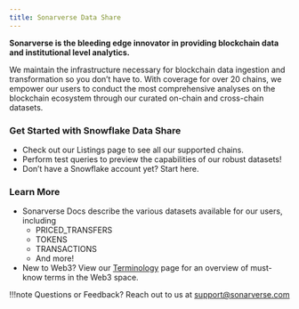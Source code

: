 ```yaml
---
title: Sonarverse Data Share
---
```


**Sonarverse is the bleeding edge innovator in providing blockchain data and institutional level analytics.**

We maintain the infrastructure necessary for blockchain data ingestion and transformation so you don’t have to. With coverage for over 20 chains, we empower our users to conduct the most comprehensive analyses on the blockchain ecosystem through our curated on-chain and cross-chain datasets.

### Get Started with Snowflake Data Share
* Check out our Listings page to see all our supported chains.
* Perform test queries to preview the capabilities of our robust datasets!
* Don’t have a Snowflake account yet? Start here.

### Learn More
* Sonarverse Docs describe the various datasets available for our users, including
    * PRICED_TRANSFERS
    * TOKENS
    * TRANSACTIONS
    * And more!
* New to Web3? View our [Terminology](./terminology/index.md) page for an overview of must-know terms in the Web3 space.

!!!note
    Questions or Feedback?
    Reach out to us at support@sonarverse.com
